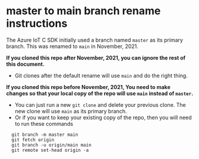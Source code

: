 # master to main branch rename instructions

The Azure IoT C SDK initially used a branch named `master` as its primary branch.  This was renamed to `main` in November, 2021.

**If you cloned this repo after November, 2021, you can ignore the rest of this document.**
  * Git clones after the default rename will use `main` and do the right thing.

**If you cloned this repo before November, 2021, You need to make changes so that your local copy of the repo will use `main` instead of `master`.**
  * You can just run a new `git clone` and delete your previous clone.  The new clone will use `main` as its primary branch.
  * Or if you want to keep your existing copy of the repo, then you will need to run these commands
  ```script
	git branch -m master main
	git fetch origin
	git branch -u origin/main main
    git remote set-head origin -a
  ```
